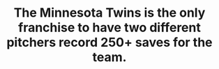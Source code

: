 ---
title:      
  - The Minnesota Twins is the only franchise to have two different pitchers record 250+ saves for the team.
secondary:
  - Joe Nathan (260 saves) and Rick Aguilera (254 saves)
reference:
  - http://www.baseball-reference.com/play-index/season_finder.cgi?type=p#gotresults&as=result_pitcher&offset=0&sum=smatchTeamCareer&min_year_season=1901&max_year_season=2014&min_season=1&max_season=-1&min_age=0&max_age=99&is_rookie=&lg_ID=lgAny&lgAL_team=tmAny&lgNL_team=tmAny&lgFL_team=tmAny&lgAA_team=tmAny&lgPL_team=tmAny&lgUA_team=tmAny&lgNA_team=tmAny&isActive=either&isHOF=either&isAllstar=either&throws=any&role=anyrole&games_started=60&games_relieved=80&qualifiersSeason=nomin&minIpValS=162&minDecValS=14&mingamesValS=40&qualifiersCareer=nomin&minIpValC=1000&minDecValC=100&mingamesValC=200&number_matched=1&orderby=SO&layout=full&c1criteria=SV&c1gtlt=gt&c1val=250&c2criteria=&c2gtlt=eq&c2val=0&c3criteria=&c3gtlt=eq&c3val=0&c4criteria=&c4gtlt=eq&c4val=0&c5criteria=&c5gtlt=eq&c5val=1.0&c6criteria=&location=pob&locationMatch=is&pob=&pod=&pcanada=&pusa=&ajax=1&submitter=1
---